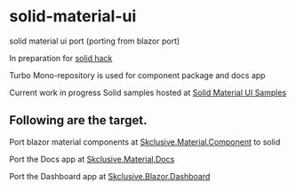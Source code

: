 # solid-material-ui

solid material ui port (porting from blazor port)

In preparation for [solid hack](https://hack.solidjs.com/)

Turbo Mono-repository is used for component package and docs app

Current work in progress Solid samples hosted at [Solid Material UI Samples](https://skclusive.github.io/solid-material-ui/)

## Following are the target.

Port blazor material components at [Skclusive.Material.Component](https://github.com/skclusive/Skclusive.Material.Component) to solid

Port the Docs app at [Skclusive.Material.Docs](https://skclusive.github.io/Skclusive.Material.Docs/)

Port the Dashboard app at [Skclusive.Blazor.Dashboard](https://skclusive.github.io/Skclusive.Blazor.Samples/Dashboard/)